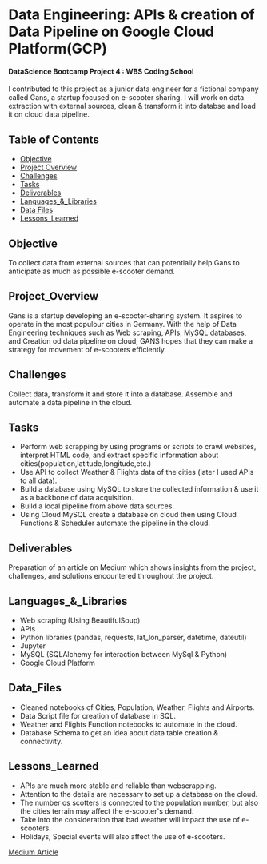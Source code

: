 # Data Engineering: APIs & creation of Data Pipeline on Google Cloud Platform(GCP)


#### DataScience Bootcamp Project 4 : WBS Coding School

I contributed to this project as a junior data engineer for a fictional company called Gans, a startup focused on e-scooter sharing. I will work on data extraction with external sources, clean & transform it into databse and load it on cloud data pipeline. 

## Table of Contents

- [Objective](#objective)
- [Project Overview](#project_overview)
- [Challenges](#challenges)
- [Tasks](#tasks)
- [Deliverables](#deliverables)
- [Languages_&_Libraries](#languages_&_libraries)
- [Data Files](#data_files)
- [Lessons_Learned](#lessons_learned)


## Objective

To collect data from external sources that can potentially help Gans to anticipate as much as possible e-scooter demand.


## Project_Overview

Gans is a startup developing an e-scooter-sharing system. It aspires to operate in the most populour cities in Germany. With the help of Data Engineering techniques such as Web scraping, APIs, MySQL databases, and Creation od data pipeline on cloud, GANS hopes that they can make a strategy for movement of e-scooters efficiently.


## Challenges

Collect data, transform it and store it into a database.
Assemble and automate a data pipeline in the cloud.


## Tasks

- Perform web scrapping by using programs or scripts to crawl websites, interpret HTML code, and extract specific information about cities(population,latitude,longitude,etc.)
- Use API to collect Weather & Flights data of the cities (later I used APIs to all data).
- Build a database using MySQL to store the collected information & use it as a backbone of data acquisition.
- Build a local pipeline from above data sources.
- Using Cloud MySQL create a database on cloud then using Cloud Functions & Scheduler automate the pipeline in the cloud.


## Deliverables

Preparation of an article on Medium which shows insights from the project, challenges, and solutions encountered throughout the project.


## Languages_&_Libraries

- Web scraping (Using BeautifulSoup)
- APIs
- Python libraries (pandas, requests, lat_lon_parser, datetime, dateutil)
- Jupyter
- MySQL (SQLAlchemy for interaction between MySql & Python)
- Google Cloud Platform
  

## Data_Files

- Cleaned notebooks of Cities, Population, Weather, Flights and Airports.
- Data Script file for creation of database in SQL.
- Weather and Flights Function notebooks to automate in the cloud.
- Database Schema to get an idea about data table creation & connectivity.


## Lessons_Learned

- APIs are much more stable and reliable than webscrapping.
- Attention to the details are necessary to set up a database on the cloud.
- The number os scotters is connected to the population number, but also the cities terrain may affect the e-scooter's demand.
- Take into the consideration that bad weather will impact the use of e-scooters.
- Holidays, Special events will also affect the use of e-scooters.

[Medium Article](https://medium.com/@alexalbieri/data-driven-mobility-automating-data-capture-with-a-cloud-based-pipeline-d6ace52a38d3)
